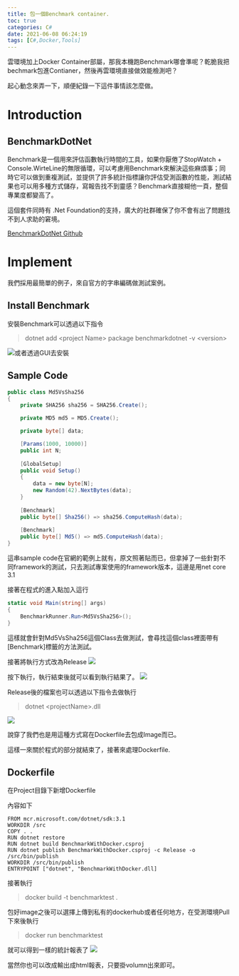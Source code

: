 ```yaml
---
title: 包一個Benchmark container.
toc: true
categories: C#
date: 2021-06-08 06:24:19
tags: [C#,Docker,Tools]
---
```


雲環境加上Docker Container部屬，那我本機跑Benchmark哪會準呢？乾脆我把bechmark包進Contianer，然後再雲環境直接做效能檢測吧？

起心動念來弄一下，順便紀錄一下這件事情該怎麼做。

<!-- more -->

# Introduction

## BenchmarkDotNet

Benchmark是一個用來評估函數執行時間的工具，如果你厭倦了StopWatch + Console.WirteLine的無限循環，可以考慮用Benchmark來解決這些麻煩事；同時它可以做到重複測試，並提供了許多統計指標讓你評估受測函數的性能，測試結果也可以用多種方式儲存，寫報告找不到靈感？Benchmark直接糊他一頁，整個專業度都變高了。

這個套件同時有 .Net Foundation的支持，廣大的社群確保了你不會有出了問題找不到人求助的窘境。

<a href="https://github.com/dotnet/BenchmarkDotNet">BenchmarkDotNet Github</a>


# Implement

我們採用最簡單的例子，來自官方的字串編碼做測試案例。

## Install Benchmark

安裝Benchmark可以透過以下指令
> dotnet add \<project Name> package benchmarkdotnet -v \<version>

![或者透過GUI去安裝](A.png)

## Sample Code 

```cs
public class Md5VsSha256
{
    private SHA256 sha256 = SHA256.Create();

    private MD5 md5 = MD5.Create();

    private byte[] data;   

    [Params(1000, 10000)]
    public int N;    
    
    [GlobalSetup]
    public void Setup()
    {
        data = new byte[N];
        new Random(42).NextBytes(data);
    }    
    
    [Benchmark]
    public byte[] Sha256() => sha256.ComputeHash(data);    
    
    [Benchmark]
    public byte[] Md5() => md5.ComputeHash(data); 
}
```

這串sample code在官網的範例上就有，原文照著貼而已，但拿掉了一些針對不同framework的測試，只去測試專案使用的framework版本，這邊是用net core 3.1

接著在程式的進入點加入這行

```cs
static void Main(string[] args)
{
    BenchmarkRunner.Run<Md5VsSha256>();
}
```

這樣就會針對Md5VsSha256這個Class去做測試，會尋找這個class裡面帶有[Benchmark]標籤的方法測試。

接著將執行方式改為Release
![](B.png)

按下執行，執行結束後就可以看到執行結果了。
![](C.png)

Release後的檔案也可以透過以下指令去做執行

> dotnet \<projectName>.dll

![](C2.png)

說穿了我們也是用這種方式寫在Dockerfile去包成Image而已。

這樣一來關於程式的部分就結束了，接著來處理Dockerfile.

## Dockerfile

在Project目錄下新增Dockerfile

內容如下
```
FROM mcr.microsoft.com/dotnet/sdk:3.1
WORKDIR /src
COPY . .
RUN dotnet restore
RUN dotnet build BenchmarkWithDocker.csproj
RUN dotnet publish BenchmarkWithDocker.csproj -c Release -o /src/bin/publish
WORKDIR /src/bin/publish
ENTRYPOINT ["dotnet", "BenchmarkWithDocker.dll]
```

接著執行
> docker build -t benchmarktest .

包好image之後可以選擇上傳到私有的dockerhub或者任何地方，在受測環境Pull下來後執行

> docker run benchmarktest

就可以得到一樣的統計報表了
![](E.png)

當然你也可以改成輸出成html報表，只要掛volumn出來即可。
